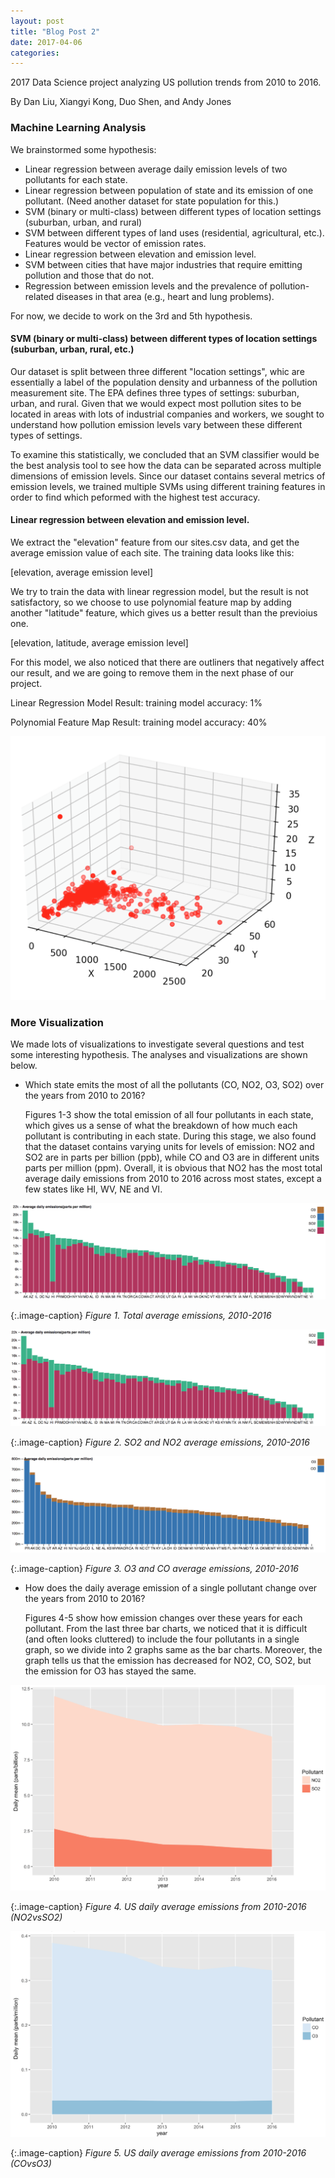 ```yaml
---
layout: post
title: "Blog Post 2"
date: 2017-04-06
categories: 
---
```

2017 Data Science project analyzing US pollution trends from 2010 to 2016.


By Dan Liu, Xiangyi Kong, Duo Shen, and Andy Jones

### Machine Learning Analysis
We brainstormed some hypothesis:

* Linear regression between average daily emission levels of two pollutants for each state.
* Linear regression between population of state and its emission of one pollutant. (Need another dataset for state population for this.)
* SVM (binary or multi-class) between different types of location settings (suburban, urban, and rural)
* SVM between different types of land uses (residential, agricultural, etc.).
Features would be vector of emission rates.
* Linear regression between elevation and emission level.
* SVM between cities that have major industries that require emitting pollution and those that do not.
* Regression between emission levels and the prevalence of pollution-related diseases in that area (e.g., heart and lung problems).

For now, we decide to work on the 3rd and 5th hypothesis.

#### SVM (binary or multi-class) between different types of location settings (suburban, urban, rural, etc.)

Our dataset is split between three different "location settings", whic are essentially a label of the population density and urbanness of the pollution measurement site. The EPA defines three types of settings: suburban, urban, and rural. Given that we would expect most pollution sites to be located in areas with lots of industrial companies and workers, we sought to understand how pollution emission levels vary between these different types of settings.

To examine this statistically, we concluded that an SVM classifier would be the best analysis tool to see how the data can be separated across multiple dimensions of emission levels. Since our dataset contains several metrics of emission levels, we trained multiple SVMs using different training features in order to find which peformed with the highest test accuracy.


#### Linear regression between elevation and emission level.

We extract the "elevation" feature from our sites.csv data, and get the average emission value of each site. The training data looks like this:

[elevation, average emission level]

We try to train the data with linear regression model, but the result is not satisfactory, so we choose to use polynomial feature map by adding another "latitude" feature, which gives us a better result than the previoius one.  

[elevation, latitude, average emission level]

For this model, we also noticed that there are outliners that negatively affect our result, and we are going to remove them in the next phase of our project. 

Linear Regression Model Result:
training model accuracy: 1%

Polynomial Feature Map Result:
training model accuracy: 40%

![training data points](/images/datapoints.png)



### More Visualization
We made lots of visualizations to investigate several questions and test some interesting hypothesis. The analyses and visualizations are shown below.

* Which state emits the most of all the pollutants (CO, NO2, O3, SO2) over the years from 2010 to 2016?

	Figures 1-3 show the total emission of all four pollutants in each state,  which gives us a sense of what the breakdown of how much each pollutant is contributing in each state. During this stage, we also found that the dataset contains varying units for levels of emission: NO2 and SO2 are in parts per billion (ppb), while CO and O3 are in different units parts per million (ppm). Overall, it is obvious that NO2 has the most total average daily emissions from 2010 to 2016 across most states, except a few states like HI, WV, NE and VI.

![Figure 1. Total average emissions, 2010-2016](/images/Total_average_emissions_2010-2016.png) 

{:.image-caption}
*Figure 1. Total average emissions, 2010-2016*

![Figure 2. SO2 and NO2 average emissions, 2010-2016](/images/SO2_and_NO2_average_emissions_2010-2016.png)

{:.image-caption}
*Figure 2. SO2 and NO2 average emissions, 2010-2016*

![Figure 3. O3 and CO average emissions, 2010-2016](/images/O3_and_CO_average_emissions_2010-2016.png)

{:.image-caption}
*Figure 3. O3 and CO average emissions, 2010-2016*

* How does the daily average emission of a single pollutant change over the years from 2010 to 2016?

	Figures 4-5 show how emission changes over these years for each pollutant.  From the last three bar charts, we noticed that it is difficult (and often looks cluttered) to include the four pollutants in a single graph, so we divide into 2 graphs same as the bar charts. Moreover, the graph tells us that the emission has decreased for NO2, CO, SO2, but the emission for O3 has stayed the same.

![Figure 4. US daily average emissions from 2010-2016 (NO2vsSO2)](/images/US_daily_average_emissions_from_2010-2016_NO2vsSO2.png)

{:.image-caption}
*Figure 4. US daily average emissions from 2010-2016 (NO2vsSO2)*

![Figure 5. US daily average emissions from 2010-2016 (COvsO3)](/images/US_daily_average_emissions_from_2010-2016_COvsO3.png)

{:.image-caption}
*Figure 5. US daily average emissions from 2010-2016 (COvsO3)*



